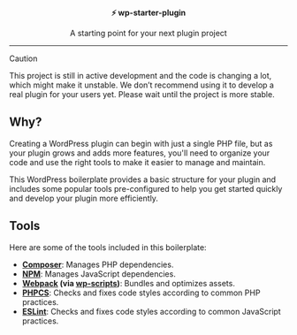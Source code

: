 <div align="center">
  <div><strong>⚡ wp-starter-plugin</strong></div>
  <p>A starting point for your next plugin project</p>
</div>

---

> [!CAUTION]
> This project is still in active development and the code is changing a lot, which might make it unstable. We don’t recommend using it to develop a real plugin for your users yet. Please wait until the project is more stable.

## Why?

Creating a WordPress plugin can begin with just a single PHP file, but as your plugin grows and adds more features, you'll need to organize your code and use the right tools to make it easier to manage and maintain.

This WordPress boilerplate provides a basic structure for your plugin and includes some popular tools pre-configured to help you get started quickly and develop your plugin more efficiently.

## Tools

Here are some of the tools included in this boilerplate:

* **[Composer](https://getcomposer.org/)**: Manages PHP dependencies.
* **[NPM](https://www.npmjs.com/)**: Manages JavaScript dependencies.
* **[Webpack](https://webpack.js.org/) (via [wp-scripts](https://developer.wordpress.org/block-editor/reference-guides/packages/packages-scripts/))**: Bundles and optimizes assets.
* **[PHPCS](https://github.com/PHPCSStandards/PHP_CodeSniffer)**: Checks and fixes code styles according to common PHP practices.
* **[ESLint](https://eslint.org/)**: Checks and fixes code styles according to common JavaScript practices.
